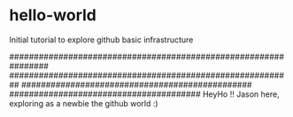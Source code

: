 # hello-world
Initial tutorial to explore github basic infrastructure

################################################################
##########################################################
###############################################
#######################################
HeyHo !!
Jason here, exploring as a newbie the github world :)
